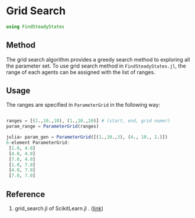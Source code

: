 # Grid Search

```julia
using FindSteadyStates
```

## Method 

The grid search algorithm provides a greedy search method to exploring all the parameter set. To use grid search method in `FindSteadyStates.jl`, the range of each agents can be assigned with the list of ranges. 


## Usage 

The ranges are specified in `ParameterGrid` in the following way:

```julia

ranges = [(1.,10.,10), (1.,10.,20)] # (start, end, grid numer)
param_range = ParameterGrid(ranges)

```

```julia
julia> param_gen = ParameterGrid([(1.,10.,3), (4., 10., 2.)])
6-element ParameterGrid:
 [1.0, 4.0]
 [4.0, 4.0]
 [7.0, 4.0]
 [1.0, 7.0]
 [4.0, 7.0]
 [7.0, 7.0]
```




## Reference
1. grid_search.jl of ScikitLearn.jl . ([link](https://github.com/cstjean/ScikitLearn.jl/blob/master/src/grid_search.jl))